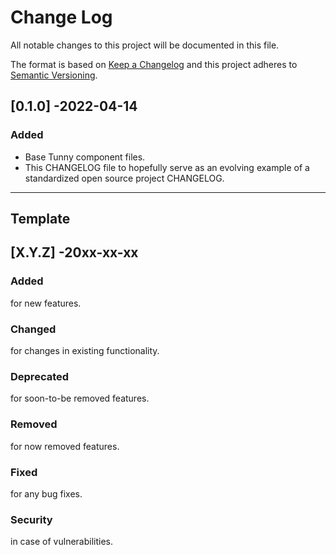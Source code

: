 # Change Log

All notable changes to this project will be documented in this file.

The format is based on [Keep a Changelog](http://keepachangelog.com/) and this project adheres to [Semantic Versioning](http://semver.org/).

## [0.1.0] -2022-04-14

### Added

- Base Tunny component files.
- This CHANGELOG file to hopefully serve as an evolving example of a standardized open source project CHANGELOG.

---

## Template

## [X.Y.Z] -20xx-xx-xx

### Added

for new features.

### Changed

for changes in existing functionality.

### Deprecated

for soon-to-be removed features.

### Removed

for now removed features.

### Fixed

for any bug fixes.

### Security

in case of vulnerabilities.
